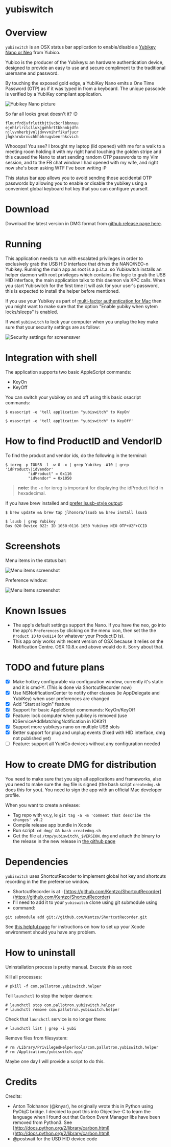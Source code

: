 # yubiswitch
# Overview
`yubiswitch` is an OSX status bar application to enable/disable a [Yubikey Nano or Neo](https://www.yubico.com/products/yubikey-hardware/) from Yubico.

Yubico is the producer of the Yubikeys: an hardware  authentication device, designed to provide an easy to use and secure compliment to the traditional username and password.

By touching the exposed gold edge, a YubiKey Nano emits a One Time Password (OTP) as if it was typed in from a keyboard. The unique passcode is verified by a YubiKey compliant application.

![Yubikey Nano picture](/images/nano.jpg)

So far all looks great doesn't it? :D

```
flnurfrdjvfrlutthjtjvcbcrlbbnnuu
ejehlrlrclcllukjgehhrttbknnbjdfn
njlvvnherbjvnljdvvvnihrfikufjucr
jhgkhrubrnuchhhbhrugvbenrhkcvich
```

Whooops! You see? I brought my laptop (lid opened) with me for a walk to a meeting room holding it with my right hand touching the golden stripe and this caused the Nano to start sending random OTP passwords to my Vim session, and to the FB chat window I had opened with my wife, and right now she's been asking WTF I've been writing :P

This status bar app allows you to avoid sending those accidental OTP passwords by allowing you to enable or disable the yubikey using a convenient global keyboard hot key that you can configure yourself.

# Download
Download the latest version in DMG format from [github release page here](https://github.com/pallotron/yubiswitch/releases/).

# Running
This application needs to run with escalated privileges in order to exclusively grab the USB HID interface that drives the NANO/NEO-n Yubikey. Running the main app as root is a p.i.t.a. so Yubiswitch installs an helper daemon with root privileges which contains the logic to grab the USB HID interface, the main application talks to this daemon via XPC calls. When you start Yubiswitch for the first time it will ask for your user's password, this is expected to install the helper before mentioned.

If you use your Yubikey as part of [multi-factor authentication for Mac](https://www.yubico.com/wp-content/uploads/2015/04/YubiKey-OSX-Login.pdf) then you might want to make sure that the option "Enable yubiky when sytem locks/sleeps" is enabled.

If want `yubiswitch` to lock your computer when you unplug the key make sure that your security settings are as follow:

![Security settings for screensaver](/images/screensaver-settings.png)

# Integration with shell
The application supports two basic AppleScript commands:
- KeyOn
- KeyOff

You can switch your yubikey on and off using this basic osacript commands:

```
$ osascript -e 'tell application "yubiswitch" to KeyOn'
```

```
$ osascript -e 'tell application "yubiswitch" to KeyOff'
```

# How to find ProductID and VendorID

To find the product and vendor ids, do the following in the terminal:

```
$ ioreg -p IOUSB -l -w 0 -x | grep Yubikey -A10 | grep 'idProduct\|idVendor'
          "idProduct" = 0x116
          "idVendor" = 0x1050
```

> **note:** the `-x` for ioreg is important for displaying the idProduct field in hexadecimal.

If you have brew installed and [prefer lsusb-style output](http://stackoverflow.com/questions/17058134/is-there-an-equivalent-of-lsusb-for-os-x):

```
$ brew update && brew tap jlhonora/lsusb && brew install lsusb

$ lsusb | grep Yubikey
Bus 020 Device 022: ID 1050:0116 1050 Yubikey NEO OTP+U2F+CCID
```

# Screenshots
Menu items in the status bar:

![Menu items screenshot](/images/screenshot-menuitems.png)

Preference window:

![Menu items screenshot](/images/screenshot-prefs.png)

# Known Issues
- The app's default settings support the Nano. If you have the neo, go into the app's `Preferences` by clicking on the menu icon, then set the the `Product ID` to `0x0114` (or whatever your ProductID is).
- This app only works with recent version of OSX because it relies on the Notification Centre. OSX 10.8.x and above would do it. Sorry about that.

# TODO and future plans
- [x] Make hotkey configurable via configuration window, currently it's static and it is cmd-Y. (This is done via ShortcutRecorder now)
- [x] Use NSNotificationCenter to notify other classes (ie AppDelegate and YubiKey) when user preferences are changed
- [x] Add "Start at login" feature
- [x] Support for basic AppleScript comomands: KeyOn/KeyOff
- [x] Feature: lock computer when yubikey is removed (use IOServiceAddMatchingNotification in IOKit?)
- [x] Support more yubikeys nano on multiple USB slots
- [x] Better support for plug and unplug events (fixed with HID interface, dmg not published yet)
- [ ] Feature: support all YubiCo devices without any configuration needed

# How to create DMG for distribution
You need to make sure that you sign all applications and frameworks, also you need to make sure the `dmg` file is signed (the bash script `createdmg.sh` does this for you). You need to sign the app with an official Mac developer profile.

When you want to create a release:
- Tag repo with vx.y, ie `git tag -a -m 'comment that describe the changes' v0.2`
- Compile release app bundle in Xcode
- Run script: `cd dmg/ && bash createdmg.sh`
- Get the file at `/tmp/yubiswitch\_$VERSION.dmg` and attach the binary to the release in the new release in [the github page](https://github.com/pallotron/yubiswitch/releases/)

# Dependencies
`yubiswitch` uses ShortcutRecoder to implement global hot key and shortcuts recording in the the preference window.
- ShortcutRecorder is at : [https://github.com/Kentzo/ShortcutRecorder](https://github.com/Kentzo/ShortcutRecorder)
- I'll need to add it to your `yubiswitch` clone using git submodule using
- command:

```
git submodule add git://github.com/Kentzo/ShortcutRecorder.git
```

See [this helpful page](https://github.com/Kentzo/ShortcutRecorder) for instructions on how to set up your Xcode environment should you have any problem.

# How to uninstall

Uninstallation process is pretty manual. Execute this as root:


Kill all processes:
```
# pkill -f com.pallotron.yubiswitch.helper
```

Tell `launchctl` to stop the helper daemon:
```
# launchctl stop com.pallotron.yubiswitch.helper
# launchctl remove com.pallotron.yubiswitch.helper
```

Check that `launchctl` service is no longer there:
```
# launchctl list | grep -i yubi
```

Remove files from filesystem:
```
# rm /Library/PrivilegedHelperTools/com.pallotron.yubiswitch.helper
# rm /Applications/yubiswitch.app/
```
Maybe one day I will provide a script to do this.

# Credits
Credits:
- Anton Tolchanov (@knyar), he originally wrote this in Python using PyObjC bridge. I decided to port this into Objective-C to learn the language when I found out that Carbon Event Manager libs have been removed from Python3. See [http://docs.python.org/2/library/carbon.html](http://docs.python.org/2/library/carbon.html)
- @postwait for the USD HID device code
